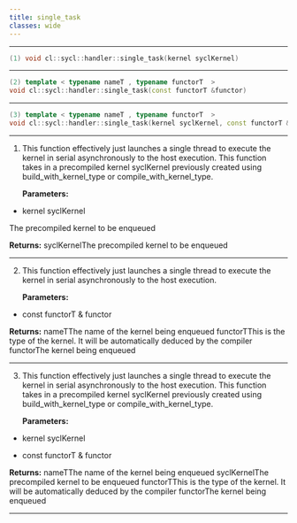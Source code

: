 ```yaml
---
title: single_task
classes: wide
---
```



---

```cpp
(1) void cl::sycl::handler::single_task(kernel syclKernel)
```

---

```cpp
(2) template < typename nameT , typename functorT  >
void cl::sycl::handler::single_task(const functorT &functor)
```

---

```cpp
(3) template < typename nameT , typename functorT  >
void cl::sycl::handler::single_task(kernel syclKernel, const functorT &functor)
```

---

1. This function effectively just launches a single thread to execute the kernel in serial asynchronously to the host execution. This function takes in a precompiled kernel syclKernel previously created using build_with_kernel_type or compile_with_kernel_type. 

   **Parameters:**

  * kernel syclKernel

   The precompiled kernel to be enqueued 

   **Returns:** syclKernelThe precompiled kernel to be enqueued 

---

2. This function effectively just launches a single thread to execute the kernel in serial asynchronously to the host execution. 

   **Parameters:**

  * const functorT & functor

   

   **Returns:** nameTThe name of the kernel being enqueued functorTThis is the type of the kernel. It will be automatically deduced by the compiler functorThe kernel being enqueued 

---

3. This function effectively just launches a single thread to execute the kernel in serial asynchronously to the host execution. This function takes in a precompiled kernel syclKernel previously created using build_with_kernel_type or compile_with_kernel_type. 

   **Parameters:**

  * kernel syclKernel

   

  * const functorT & functor

   

   **Returns:** nameTThe name of the kernel being enqueued syclKernelThe precompiled kernel to be enqueued functorTThis is the type of the kernel. It will be automatically deduced by the compiler functorThe kernel being enqueued 

---


